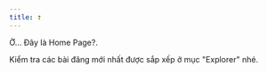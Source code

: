 ```yaml
---
title: ❢
---
```

Ờ... Đây là Home Page?.

Kiểm tra các bài đăng mới nhất được sắp xếp ở mục "Explorer" nhé.
